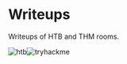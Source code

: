 # Writeups

Writeups of HTB and THM rooms.

![htb](https://github.com/fromastr/Writeups/assets/36005077/f2bd365a-9bec-4dda-a21e-36cd9ef8da26)![tryhackme](https://github.com/fromastr/Writeups/assets/36005077/e4a78b8a-c469-401e-8dcf-3f452145e5d9)




